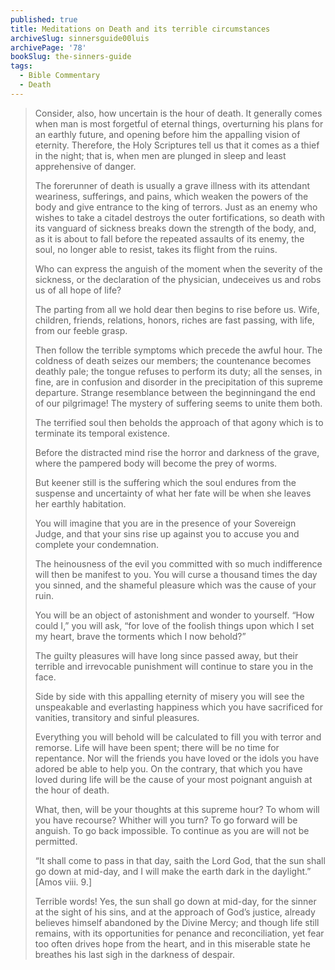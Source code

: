 ```yaml
---
published: true
title: Meditations on Death and its terrible circumstances
archiveSlug: sinnersguide00luis
archivePage: '78'
bookSlug: the-sinners-guide
tags:
  - Bible Commentary
  - Death
---
```


> Consider, also, how uncertain is the hour of death. It generally comes when man is most forgetful of eternal things, overturning his plans for an earthly future, and opening before him the appalling vision of eternity. Therefore, the Holy Scriptures tell us that it comes as a thief in the night; that is, when men are plunged in sleep and least apprehensive of danger.
>
> The forerunner of death is usually a grave illness with its attendant weariness, sufferings, and pains, which weaken the powers of the body and give entrance to the king of terrors. Just as an enemy who wishes to take a citadel destroys the outer fortifications, so death with its vanguard of sickness breaks down the strength of the body, and, as it is about to fall before the repeated assaults of its enemy, the soul, no longer able to resist, takes its flight from the ruins.
> 
> Who can express the anguish of the moment when the severity of the sickness, or the declaration of the physician, undeceives us and robs us of all hope of life?
>
> The parting from all we hold dear then begins to rise before us. Wife, children, friends, relations, honors, riches are fast passing, with life, from our feeble grasp.
>
> Then follow the terrible symptoms which precede the awful hour. The coldness of death seizes our members; the countenance becomes deathly pale; the tongue refuses to perform its duty; all the senses, in fine, are in confusion and disorder in the precipitation of this supreme departure. Strange resemblance between the beginningand the end of our pilgrimage! The mystery of suffering seems to unite them both.
>
> The terrified soul then beholds the approach of that agony which is to terminate its temporal existence.
>
> Before the distracted mind rise the horror and darkness of the grave, where the pampered body will become the prey of worms.
>
> But keener still is the suffering which the soul endures from the suspense and uncertainty of what her fate will be when she leaves her earthly habitation.
>
> You will imagine that you are in the presence of your Sovereign Judge, and that your sins rise up against you to accuse you and complete your condemnation.
>
> The heinousness of the evil you committed with so much indifference will then be manifest to you. You will curse a thousand times the day you sinned, and the shameful pleasure which was the cause of your ruin.
>
> You will be an object of astonishment and wonder to yourself. “How could I,” you will ask, “for love of the foolish things upon which I set my heart, brave the torments which I now behold?”
>
> The guilty pleasures will have long since passed away, but their terrible and irrevocable punishment will continue to stare you in the face.
>
> Side by side with this appalling eternity of misery you will see the unspeakable and everlasting happiness which you have sacrificed for vanities, transitory and sinful pleasures.
>
> Everything you will behold will be calculated to fill you with terror and remorse. Life will have been spent; there will be no time for repentance. Nor will the friends you have loved or the idols you have adored be able to help you. On the contrary, that which you have loved during life will be the cause of your most poignant anguish at the hour of death.
>
> What, then, will be your thoughts at this supreme hour? To whom will you have recourse? Whither will you turn? To go forward will be anguish. To go back impossible. To continue as you are will not be permitted.
>
> “It shall come to pass in that day, saith the Lord God, that the sun shall go down at mid-day, and I will make the earth dark in the daylight.” [Amos viii. 9.]
>
> Terrible words! Yes, the sun shall go down at mid-day, for the sinner at the sight of his sins, and at the approach of God’s justice, already believes himself abandoned by the Divine Mercy; and though life still remains, with its opportunities for penance and reconciliation, yet fear too often drives hope from the heart, and in this miserable state he breathes his last sigh in the darkness of despair.
